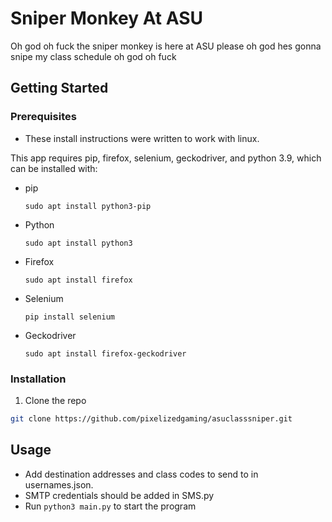 # Sniper Monkey At ASU
Oh god oh fuck the sniper monkey is here at ASU please oh god hes gonna snipe my class schedule oh god oh fuck 

## Getting Started
### Prerequisites
  * These install instructions were written to work with linux.
 
  This app requires pip, firefox, selenium, geckodriver, and python 3.9, which can be installed with:
  * pip
    ```
    sudo apt install python3-pip
    ```
  * Python
    ```
    sudo apt install python3
    ```
  * Firefox
    ```
    sudo apt install firefox
    ```
  * Selenium
    ```
    pip install selenium
    ```
  * Geckodriver
    ```
    sudo apt install firefox-geckodriver
    ```

### Installation
  1. Clone the repo
   ```sh
   git clone https://github.com/pixelizedgaming/asuclasssniper.git
   ```
## Usage
  * Add destination addresses and class codes to send to in usernames.json.
  * SMTP credentials should be added in SMS.py
  * Run ```python3 main.py``` to start the program
  
